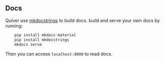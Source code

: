 ## Docs
Quiver use [mkdocstrings](https://mkdocstrings.github.io/) to build docs. build and serve your own docs by running:

```python
    pip install mkdocs-material
    pip install mkdocstrings
    mkdocs serve
```

Then you can access `localhost:8000` to read docs.
